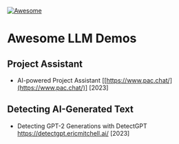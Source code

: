 [![Awesome](https://cdn.rawgit.com/sindresorhus/awesome/d7305f38d29fed78fa85652e3a63e154dd8e8829/media/badge.svg)](https://github.com/sindresorhus/awesome)

# Awesome LLM Demos

## Project Assistant
- AI-powered Project Assistant [[https://www.pac.chat/](https://www.pac.chat/)] [2023]


## Detecting AI-Generated Text
- Detecting GPT-2 Generations with DetectGPT https://detectgpt.ericmitchell.ai/ [2023]
